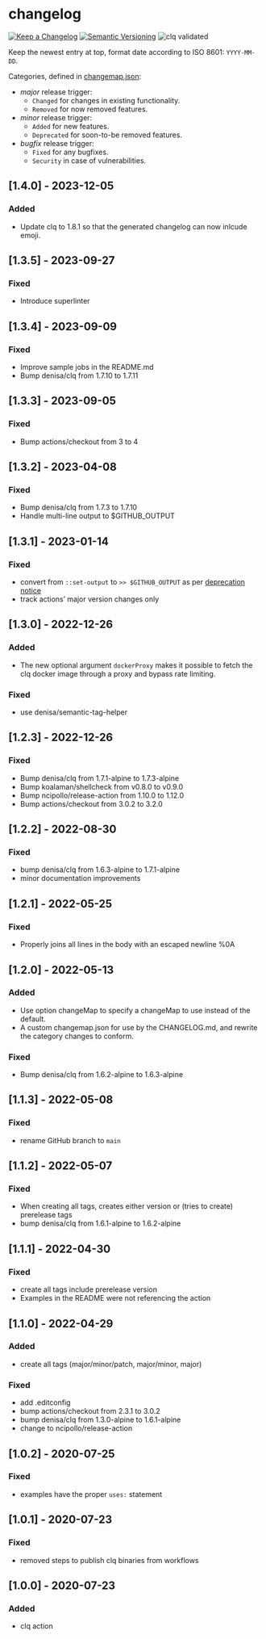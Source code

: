 # changelog

[![Keep a Changelog](https://img.shields.io/badge/Keep%20a%20Changelog-1.0.0-informational)](https://keepachangelog.com/en/1.0.0/)
[![Semantic Versioning](https://img.shields.io/badge/Sematic%20Versioning-2.0.0-informational)](https://semver.org/spec/v2.0.0.html)
![clq validated](https://img.shields.io/badge/clq-validated-success)

Keep the newest entry at top, format date according to ISO 8601: `YYYY-MM-DD`.

Categories, defined in [changemap.json](.github/clq/changemap.json):

- *major* release trigger:
  - `Changed` for changes in existing functionality.
  - `Removed` for now removed features.
- *minor* release trigger:
  - `Added` for new features.
  - `Deprecated` for soon-to-be removed features.
- *bugfix* release trigger:
  - `Fixed` for any bugfixes.
  - `Security` in case of vulnerabilities.

## [1.4.0] - 2023-12-05

### Added

- Update clq to 1.8.1 so that the generated changelog can now inlcude emoji.

## [1.3.5] - 2023-09-27

### Fixed

- Introduce superlinter

## [1.3.4] - 2023-09-09

### Fixed

- Improve sample jobs in the README.md
- Bump denisa/clq from 1.7.10 to 1.7.11

## [1.3.3] - 2023-09-05

### Fixed

- Bump actions/checkout from 3 to 4

## [1.3.2] - 2023-04-08

### Fixed

- Bump denisa/clq from 1.7.3 to 1.7.10
- Handle multi-line output to $GITHUB_OUTPUT

## [1.3.1] - 2023-01-14

### Fixed

- convert from `::set-output` to `>> $GITHUB_OUTPUT` as per [deprecation notice](https://github.blog/changelog/2022-10-11-github-actions-deprecating-save-state-and-set-output-commands/)
- track actions’ major version changes only

## [1.3.0] - 2022-12-26

### Added

- The new optional argument `dockerProxy` makes it possible to fetch the clq docker image
  through a proxy and bypass rate limiting.

### Fixed

- use denisa/semantic-tag-helper

## [1.2.3] - 2022-12-26

### Fixed

- Bump denisa/clq from 1.7.1-alpine to 1.7.3-alpine
- Bump koalaman/shellcheck from v0.8.0 to v0.9.0
- Bump ncipollo/release-action from 1.10.0 to 1.12.0
- Bump actions/checkout from 3.0.2 to 3.2.0

## [1.2.2] - 2022-08-30

### Fixed

- bump denisa/clq from 1.6.3-alpine to 1.7.1-alpine
- minor documentation improvements

## [1.2.1] - 2022-05-25

### Fixed

- Properly joins all lines in the body with an escaped newline %0A

## [1.2.0] - 2022-05-13

### Added

- Use option changeMap to specify a changeMap to use instead of the default.
- A custom changemap.json for use by the CHANGELOG.md, and rewrite the category changes
  to conform.

### Fixed

- Bump denisa/clq from 1.6.2-alpine to 1.6.3-alpine

## [1.1.3] - 2022-05-08

### Fixed

- rename GitHub branch to `main`

## [1.1.2] - 2022-05-07

### Fixed

- When creating all tags, creates either version or (tries to create) prerelease tags
- bump denisa/clq from 1.6.1-alpine to 1.6.2-alpine

## [1.1.1] - 2022-04-30

### Fixed

- create all tags include prerelease version
- Examples in the README were not referencing the action

## [1.1.0] - 2022-04-29

### Added

- create all tags (major/minor/patch, major/minor, major)

### Fixed

- add .editconfig
- bump actions/checkout from 2.3.1 to 3.0.2
- bump denisa/clq from 1.3.0-alpine to 1.6.1-alpine
- change to ncipollo/release-action

## [1.0.2] - 2020-07-25

### Fixed

- examples have the proper `uses:` statement

## [1.0.1] - 2020-07-23

### Fixed

- removed steps to publish clq binaries from workflows

## [1.0.0] - 2020-07-23

### Added

- clq action
